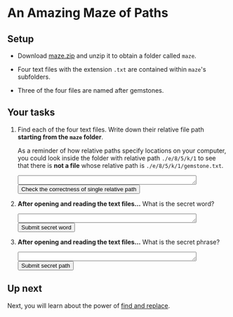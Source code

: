 # An Amazing Maze of Paths




## Setup

 - Download [maze.zip](./maze.zip) and unzip it to obtain a folder called `maze`.

 - Four text files with the extension `.txt` are contained within `maze`'s subfolders.

 - Three of the four files are named after gemstones.




## Your tasks

 1. Find each of the four text files. Write down their relative file path **starting from the `maze` folder**.

    As a reminder of how relative paths specify locations on your computer,
    you could look inside the folder with relative path `./e/8/5/k/1` to see that
    there is **not a file** whose relative path is `./e/8/5/k/1/gemstone.txt`.

    <textarea id="relative_path" rows="1" cols="48" style="font-family:monospace"></textarea>
    <input type="button" value="Check the correctness of single relative path" id="submit_relative_path">
    <script>
      function respond_to_relative_path_submission() {
        const submission = document.getElementById('relative_path').value.replaceAll(' ', '').replaceAll('\n', '');
        if (submission === './y/o/u/a/r/ruby.txt'     ||
            submission === './e/s/u/p/e/topaz.txt'    ||
            submission === './r/w/o/n/d/sapphire.txt' ||
            submission === './e/r/f/u/l/what-is-the-real-treasure.txt') {
          alert('You specified one of the relative paths - well done!');
        }
        else if (submission === '/y/o/u/a/r/ruby.txt'     ||
                 submission === '/e/s/u/p/e/topaz.txt'    ||
                 submission === '/r/w/o/n/d/sapphire.txt' ||
                 submission === '/e/r/f/u/l/what-is-the-real-treasure.txt') {
          alert('You are very close. Remember that the relative paths listed so far all start with a period');
        }
        else if (submission.includes('/y/o/u/a/r/ruby.txt')     ||
                 submission.includes('/e/s/u/p/e/topaz.txt')    ||
                 submission.includes('/r/w/o/n/d/sapphire.txt') ||
                 submission.includes('/e/r/f/u/l/what-is-the-real-treasure.txt')) {
          alert('Lots of the path you wrote is correct, but are you giving the path **relative to** the folder called "maze"???');
        }
        else {
          alert('Try again.');
        }
      }
      document.getElementById('submit_relative_path').addEventListener('click', respond_to_relative_path_submission);
    </script>

 2. **After opening and reading the text files...** What is the secret word?

    <textarea id="secret_word" rows="1" cols="48" style="font-family:monospace"></textarea>
    <input type="button" value="Submit secret word" id="submit_secret_word">
    <script>
      function respond_to_secret_word_submission() {
        const submission = document.getElementById('secret_word').value.replaceAll(' ', '').replaceAll('\n', '').toLowerCase();
        alert(submission === 'enigma' ? 'Correct - well done!' : 'Try again.');
      }
      document.getElementById('submit_secret_word').addEventListener('click', respond_to_secret_word_submission);
    </script>

 3. **After opening and reading the text files...** What is the secret phrase?

    <textarea id="secret_phrase" rows="1" cols="48" style="font-family:monospace"></textarea>
    <input type="button" value="Submit secret path" id="submit_secret_phrase">
    <script>
      function respond_to_secret_phrase_submission() {
        const submission = document.getElementById('secret_phrase').value.replaceAll(' ', '').replaceAll('\n', '').toLowerCase();
        alert(submission === 'youaresuperwonderful' ? 'Correct - well done!' : 'Try again.');
      }
      document.getElementById('submit_secret_phrase').addEventListener('click', respond_to_secret_phrase_submission);
    </script>




## Up next

Next, you will learn about the power of [find and replace](1-4-find-replace.md).

